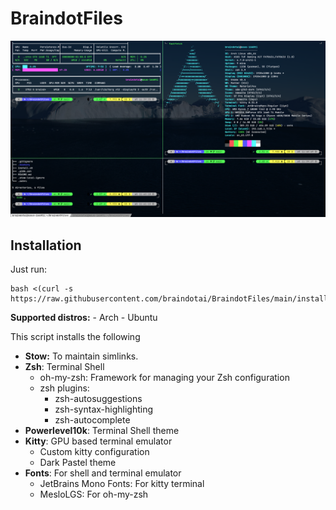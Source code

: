 # __BraindotFiles__

![alt text](.assets/demo.png)

## __Installation__

Just run:

```
bash <(curl -s https://raw.githubusercontent.com/braindotai/BraindotFiles/main/install.sh)
```

**Supported distros:**
    - Arch
    - Ubuntu

This script installs the following

- **Stow:** To maintain simlinks.
- **Zsh**: Terminal Shell
    - oh-my-zsh: Framework for managing your Zsh configuration
    - zsh plugins:
        - zsh-autosuggestions
        - zsh-syntax-highlighting
        - zsh-autocomplete
- **Powerlevel10k**: Terminal Shell theme
- **Kitty**: GPU based terminal emulator
    - Custom kitty configuration
    - Dark Pastel theme
- **Fonts**: For shell and terminal emulator
    - JetBrains Mono Fonts: For kitty terminal
    - MesloLGS: For oh-my-zsh

